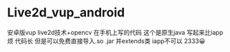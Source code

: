 # Live2d_vup_android
安卓版vup live2d技术+opencv
在手机上写的代码 
这个是原生java 写起来比iapp烦 代码长 
但是可以免费直接导入.so .jar
并extends类 iapp不可以 2333😀
